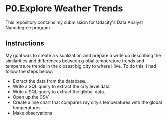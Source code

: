 # P0.Explore Weather Trends

This repository contains my submission for Udacity's Data Analyst Nanodegree program.

## Instructions

My goal was to create a visualization and prepare a write up describing the similarities and differences between global temperature trends and temperature trends in the closest big city to where I live. To do this, I had follow the steps below:

- Extract the data from the database.
- Write a SQL query to extract the city level data. 
- Write a SQL query to extract the global data. 
- Open up the CSV 
- Create a line chart that compares my city’s temperatures with the global temperatures.
- Make observations 
